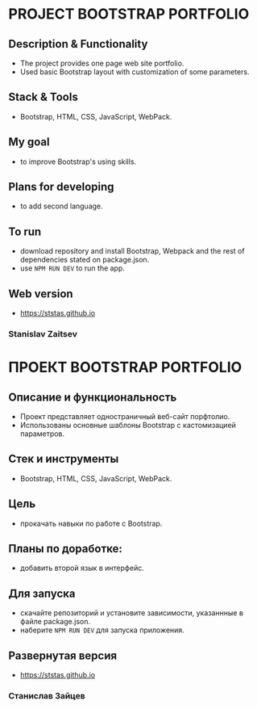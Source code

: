 # PROJECT BOOTSTRAP PORTFOLIO

## Description & Functionality
* The project provides one page web site portfolio.
* Used basic Bootstrap layout with customization of some parameters.

## Stack & Tools
* Bootstrap, HTML, CSS, JavaScript, WebPack.

## My goal
* to improve Bootstrap's using skills.

## Plans for developing
* to add second language.

## To run
* download repository and install Bootstrap, Webpack and the rest of dependencies stated on package.json.
* use `NPM RUN DEV` to run the app.

## Web version
* https://ststas.github.io

### Stanislav Zaitsev


# ПРОЕКТ BOOTSTRAP PORTFOLIO

## Описание и функциональность
* Проект представляет одностраничный веб-сайт порфтолио.
* Использованы основные шаблоны Bootstrap с кастомизацией параметров.

## Стек и инструменты
* Bootstrap, HTML, CSS, JavaScript, WebPack.

## Цель
* прокачать навыки по работе с Bootstrap.

## Планы по доработке:  
* добавить второй язык в интерфейс.

## Для запуска
* скачайте репозиторий и установите зависимости, указаннные в файле package.json.
* наберите `NPM RUN DEV` для запуска приложения.

## Развернутая версия
* https://ststas.github.io

### Станислав Зайцев
